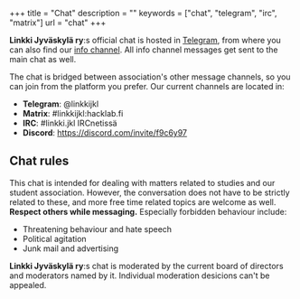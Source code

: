 +++
title = "Chat"
description = ""
keywords = ["chat", "telegram", "irc", "matrix"]
url = "chat"
+++


**Linkki Jyväskylä ry**:s official chat is hosted in [Telegram](https://t.me),
from where you can also find our [info channel](https://t.me/linkkijkl_info).
All info channel messages get sent to the main chat as well.

The chat is bridged between association's other message channels, so
you can join from the platform you prefer. Our current channels are
located in:

- **Telegram**: @linkkijkl
- **Matrix**: #linkkijkl:hacklab.fi
- **IRC**: #linkki.jkl IRCnetissä
- **Discord**: https://discord.com/invite/f9c6y97


## Chat rules

This chat is intended for dealing with matters related to studies and
our student association. However, the conversation does not have to be
strictly related to these, and more free time related topics are welcome
as well. **Respect others while messaging.** Especially forbidden behaviour
include:

- Threatening behaviour and hate speech
- Political agitation
- Junk mail and advertising

**Linkki Jyväskylä ry**:s chat is moderated by the current board of
directors and moderators named by it. Individual moderation
desicions can't be appealed.